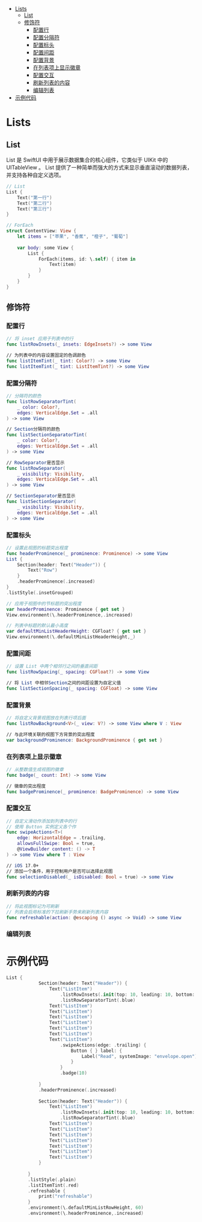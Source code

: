 <!-- @import "[TOC]" {cmd="toc" depthFrom=1 depthTo=6 orderedList=false} -->

<!-- code_chunk_output -->

- [Lists](#lists)
  - [List](#list)
  - [修饰符](#修饰符)
    - [配置行](#配置行)
    - [配置分隔符](#配置分隔符)
    - [配置标头](#配置标头)
    - [配置间距](#配置间距)
    - [配置背景](#配置背景)
    - [在列表项上显示徽章](#在列表项上显示徽章)
    - [配置交互](#配置交互)
    - [刷新列表的内容](#刷新列表的内容)
    - [编辑列表](#编辑列表)
- [示例代码](#示例代码)

<!-- /code_chunk_output -->


# Lists

## List

List 是 SwiftUI 中用于展示数据集合的核心组件，它类似于 UIKit 中的 UITableView 。 List 提供了一种简单而强大的方式来显示垂直滚动的数据列表，并支持各种自定义选项。

```swift
// List
List {
    Text("第一行")
    Text("第二行")
    Text("第三行")
}

// ForEach
struct ContentView: View {
    let items = ["苹果", "香蕉", "橙子", "葡萄"]
    
    var body: some View {
        List {
            ForEach(items, id: \.self) { item in
                Text(item)
            }
        }
    }
}
```

## 修饰符

### 配置行

```swift
// 将 inset 应用于列表中的行
func listRowInsets(_ insets: EdgeInsets?) -> some View

// 为列表中的内容设置固定的色调颜色
func listItemTint(_ tint: Color?) -> some View
func listItemTint(_ tint: ListItemTint?) -> some View
```

### 配置分隔符 

```swift
// 分隔符的颜色
func listRowSeparatorTint(
    _ color: Color?,
    edges: VerticalEdge.Set = .all
) -> some View

// Section分隔符的颜色
func listSectionSeparatorTint(
    _ color: Color?,
    edges: VerticalEdge.Set = .all
) -> some View

// RowSeparator是否显示
func listRowSeparator(
    _ visibility: Visibility,
    edges: VerticalEdge.Set = .all
) -> some View

// SectionSeparator是否显示
func listSectionSeparator(
    _ visibility: Visibility,
    edges: VerticalEdge.Set = .all
) -> some View
```

### 配置标头

```swift
// 设置此视图的标题突出程度
func headerProminence(_ prominence: Prominence) -> some View
List {
    Section(header: Text("Header")) {
        Text("Row")
    }
    .headerProminence(.increased)
}
.listStyle(.insetGrouped)

// 应用于视图中的节标题的突出程度
var headerProminence: Prominence { get set }
View.environment(\.headerProminence,.increased)

// 列表中标题的默认最小高度
var defaultMinListHeaderHeight: CGFloat? { get set }
View.environment(\.defaultMinListHeaderHeight,_)
```

### 配置间距

```swift
// 设置 List 中两个相邻行之间的垂直间距
func listRowSpacing(_ spacing: CGFloat?) -> some View

// 将 List 中相邻Section之间的间距设置为自定义值
func listSectionSpacing(_ spacing: CGFloat) -> some View
```

### 配置背景

```swift
// 将自定义背景视图放在列表行项后面
func listRowBackground<V>(_ view: V?) -> some View where V : View

// 与此环境关联的视图下方背景的突出程度
var backgroundProminence: BackgroundProminence { get set }

```

### 在列表项上显示徽章

```swift
// 从整数值生成视图的徽章
func badge(_ count: Int) -> some View

// 徽章的突出程度
func badgeProminence(_ prominence: BadgeProminence) -> some View
```

### 配置交互

```swift
// 自定义滑动作添加到列表中的行
// 使用 Button 实例定义各个作
func swipeActions<T>(
    edge: HorizontalEdge = .trailing,
    allowsFullSwipe: Bool = true,
    @ViewBuilder content: () -> T
) -> some View where T : View

// iOS 17.0+
// 添加一个条件，用于控制用户是否可以选择此视图
func selectionDisabled(_ isDisabled: Bool = true) -> some View
```

### 刷新列表的内容

```swift
// 将此视图标记为可刷新
// 列表会启用标准的下拉刷新手势来刷新列表内容
func refreshable(action: @escaping () async -> Void) -> some View
```

### 编辑列表

# 示例代码

```swift
List {
            Section(header: Text("Header")) {
                Text("ListItem")
                    .listRowInsets(.init(top: 10, leading: 10, bottom: 10, trailing: 10))
                    .listRowSeparatorTint(.blue)
                Text("ListItem")
                Text("ListItem")
                Text("ListItem")
                Text("ListItem")
                Text("ListItem")
                Text("ListItem")
                Text("ListItem")
                    .swipeActions(edge: .trailing) {
                        Button { } label: {
                            Label("Read", systemImage: "envelope.open")
                        }
                    }
                    .badge(10)
                
            }
            .headerProminence(.increased)
            
            Section(header: Text("Header")) {
                Text("ListItem")
                    .listRowInsets(.init(top: 10, leading: 10, bottom: 10, trailing: 10))
                    .listRowSeparatorTint(.blue)
                Text("ListItem")
                Text("ListItem")
                Text("ListItem")
                Text("ListItem")
                Text("ListItem")
                Text("ListItem")
                Text("ListItem")
            }
            
        }
        .listStyle(.plain)
        .listItemTint(.red)
        .refreshable {
            print("refreshable")
        }
        .environment(\.defaultMinListRowHeight, 60)
        .environment(\.headerProminence,.increased)
```